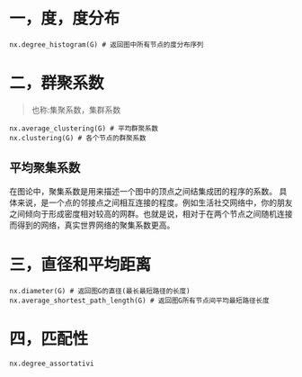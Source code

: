 # 一，度，度分布
```
nx.degree_histogram(G) # 返回图中所有节点的度分布序列
```

# 二，群聚系数
> 也称:集聚系数，集群系数
```
nx.average_clustering(G) # 平均群聚系数
nx.clustering(G) # 各个节点的群聚系数
```

## 平均聚集系数
在图论中，聚集系数是用来描述一个图中的顶点之间结集成团的程序的系数。
具体来说，是一个点的邻接点之间相互连接的程度。例如生活社交网络中，你的朋友之间倾向于形成密度相对较高的网群。也就是说，相对于在两个节点之间随机连接而得到的网络，真实世界网络的聚集系数更高。

# 三，直径和平均距离
```
nx.diameter(G) # 返回图G的直径(最长最短路径的长度)
nx.average_shortest_path_length(G) # 返回图G所有节点间平均最短路径长度
```

# 四，匹配性
```
nx.degree_assortativi
```